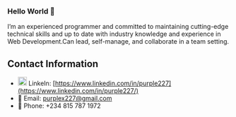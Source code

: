 ### Hello World 👋

I’m an experienced programmer and committed to
maintaining cutting-edge technical skills and up to
date with industry knowledge and experience in Web Development.Can
lead, self-manage, and collaborate in a team setting.

## Contact Information

- <img src="https://upload.wikimedia.org/wikipedia/commons/c/ca/LinkedIn_logo_initials.png" alt="LinkedIn Logo" width="20" height="20"/> LinkeIn: [https://www.linkedin.com/in/purple227](https://www.linkedin.com/in/purple227/)
- 📧 Email: [purplex227@gmail.com](mailto:purplex227@gmail.com)
- 📱 Phone: +234 815 787 1972

